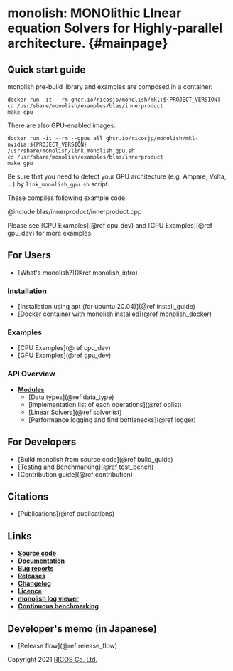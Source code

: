 # monolish: MONOlithic LInear equation Solvers for Highly-parallel architecture. {#mainpage}

## Quick start guide

monolish pre-build library and examples are composed in a container:

```
docker run -it --rm ghcr.io/ricosjp/monolish/mkl:${PROJECT_VERSION}
cd /usr/share/monolish/examples/blas/innerproduct
make cpu
```

There are also GPU-enabled images:

```
docker run -it --rm --gpus all ghcr.io/ricosjp/monolish/mkl-nvidia:${PROJECT_VERSION}
/usr/share/monolish/link_monolish_gpu.sh
cd /usr/share/monolish/examples/blas/innerproduct
make gpu
```

Be sure that you need to detect your GPU architecture (e.g. Ampare, Volta, ...) by `link_monolish_gpu.sh` script.

These compiles following example code:

@include blas/innerproduct/innerproduct.cpp

Please see [CPU Examples](@ref cpu_dev) and [GPU Examples](@ref gpu_dev) for more examples.

## For Users

- [What's monolish?](@ref monolish_intro)

### Installation

- [Installation using apt (for ubuntu 20.04)](@ref install_guide)
- [Docker container with monolish installed](@ref monolish_docker)

### Examples

- [CPU Examples](@ref cpu_dev)
- [GPU Examples](@ref gpu_dev)

### API Overview

- [**Modules**](./modules.html)
  - [Data types](@ref data_type)
  - [Implementation list of each operations](@ref oplist)
  - [Linear Solvers](@ref solverlist)
  - [Performance logging and find bottlenecks](@ref logger)

## For Developers

- [Build monolish from source code](@ref build_guide)
- [Testing and Benchmarking](@ref test_bench)
- [Contribution guide](@ref contribution)

## Citations

- [Publications](@ref publications)

## Links

- [**Source code**](https://github.com/ricosjp/monolish/)
- [**Documentation**](https://ricosjp.github.io/monolish/)
- [**Bug reports**](https://github.com/ricosjp/monolish/issues)
- [**Releases**](https://github.com/ricosjp/monolish/releases)
- [**Changelog**](https://github.com/ricosjp/monolish/blob/master/CHANGELOG.md)
- [**Licence**](https://github.com/ricosjp/monolish/blob/master/LICENSE)
- [**monolish log viewer**](https://pypi.org/project/monolish-log-viewer/)
- [**Continuous benchmarking**](https://ricosjp.github.io/monolish_benchmark_result/)

## Developer's memo (in Japanese)

- [Release flow](@ref release_flow)

Copyright 2021 [RICOS Co. Ltd.](https://www.ricos.co.jp/)

